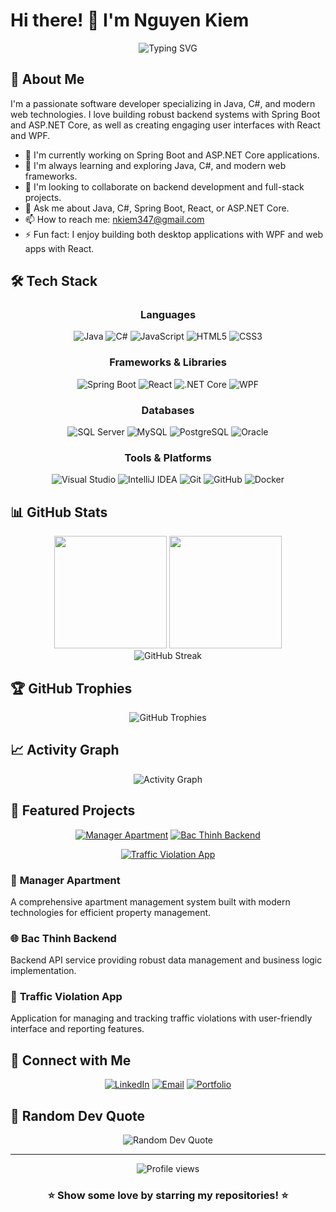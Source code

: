 # Hi there! 👋 I'm Nguyen Kiem

<div align="center">
  <img src="https://readme-typing-svg.herokuapp.com?font=Fira+Code&size=22&duration=3000&pause=1000&color=2E96F7&center=true&vCenter=true&width=600&lines=Welcome+to+my+GitHub+Profile!;Java+%26+C%23+Developer;Spring+Boot+%26+ASP.NET+Core;React+%26+WPF+Enthusiast;Always+learning+new+things" alt="Typing SVG" />
</div>

## 🚀 About Me

I'm a passionate software developer specializing in Java, C#, and modern web technologies. I love building robust backend systems with Spring Boot and ASP.NET Core, as well as creating engaging user interfaces with React and WPF.

- 🔭 I'm currently working on Spring Boot and ASP.NET Core applications.
- 🌱 I'm always learning and exploring Java, C#, and modern web frameworks.
- 👯 I'm looking to collaborate on backend development and full-stack projects.
- 💬 Ask me about Java, C#, Spring Boot, React, or ASP.NET Core.
- 📫 How to reach me: nkiem347@gmail.com
- ⚡ Fun fact: I enjoy building both desktop applications with WPF and web apps with React.

## 🛠️ Tech Stack

<div align="center">

### Languages
![Java](https://img.shields.io/badge/-Java-007396?style=flat-square&logo=java&logoColor=white)
![C#](https://img.shields.io/badge/-C%23-239120?style=flat-square&logo=c-sharp&logoColor=white)
![JavaScript](https://img.shields.io/badge/-JavaScript-F7DF1E?style=flat-square&logo=javascript&logoColor=black)
![HTML5](https://img.shields.io/badge/-HTML5-E34F26?style=flat-square&logo=html5&logoColor=white)
![CSS3](https://img.shields.io/badge/-CSS3-1572B6?style=flat-square&logo=css3&logoColor=white)

### Frameworks & Libraries
![Spring Boot](https://img.shields.io/badge/-Spring%20Boot-6DB33F?style=flat-square&logo=spring-boot&logoColor=white)
![React](https://img.shields.io/badge/-React-61DAFB?style=flat-square&logo=react&logoColor=black)
![.NET Core](https://img.shields.io/badge/-.NET%20Core-512BD4?style=flat-square&logo=.net&logoColor=white)
![WPF](https://img.shields.io/badge/-WPF-512BD4?style=flat-square&logo=.net&logoColor=white)

### Databases
![SQL Server](https://img.shields.io/badge/-SQL%20Server-CC2927?style=flat-square&logo=microsoft-sql-server&logoColor=white)
![MySQL](https://img.shields.io/badge/-MySQL-4479A1?style=flat-square&logo=mysql&logoColor=white)
![PostgreSQL](https://img.shields.io/badge/-PostgreSQL-336791?style=flat-square&logo=postgresql&logoColor=white)
![Oracle](https://img.shields.io/badge/-Oracle-F80000?style=flat-square&logo=oracle&logoColor=white)

### Tools & Platforms
![Visual Studio](https://img.shields.io/badge/-Visual%20Studio-5C2D91?style=flat-square&logo=visual-studio&logoColor=white)
![IntelliJ IDEA](https://img.shields.io/badge/-IntelliJ%20IDEA-000000?style=flat-square&logo=intellij-idea&logoColor=white)
![Git](https://img.shields.io/badge/-Git-F05032?style=flat-square&logo=git&logoColor=white)
![GitHub](https://img.shields.io/badge/-GitHub-181717?style=flat-square&logo=github&logoColor=white)
![Docker](https://img.shields.io/badge/-Docker-2496ED?style=flat-square&logo=docker&logoColor=white)

</div>

## 📊 GitHub Stats

<div align="center">
  <img height="180em" src="https://github-readme-stats.vercel.app/api?username=NguyenKiem204&show_icons=true&theme=tokyonight&include_all_commits=true&count_private=true"/>
  <img height="180em" src="https://github-readme-stats.vercel.app/api/top-langs/?username=NguyenKiem204&layout=compact&langs_count=8&theme=tokyonight"/>
</div>

<div align="center">
  <img src="https://github-readme-streak-stats.herokuapp.com/?user=NguyenKiem204&theme=tokyonight" alt="GitHub Streak" />
</div>

## 🏆 GitHub Trophies

<div align="center">
  <img src="https://github-profile-trophy.vercel.app/?username=NguyenKiem204&theme=tokyonight&no-frame=false&no-bg=false&margin-w=4" alt="GitHub Trophies" />
</div>

## 📈 Activity Graph

<div align="center">
  <img src="https://github-readme-activity-graph.vercel.app/graph?username=NguyenKiem204&theme=tokyo-night&bg_color=1a1b27&color=70a5fd&line=70a5fd&point=ffffff&area=true&hide_border=true" alt="Activity Graph" />
</div>

## 🌟 Featured Projects

<div align="center">

[![Manager Apartment](https://github-readme-stats.vercel.app/api/pin/?username=NguyenKiem204&repo=ManagerApartment&theme=tokyonight)](https://github.com/NguyenKiem204/ManagerApartment)
[![Bac Thinh Backend](https://github-readme-stats.vercel.app/api/pin/?username=NguyenKiem204&repo=BacThinhBE&theme=tokyonight)](https://github.com/NguyenKiem204/BacThinhBE)

[![Traffic Violation App](https://github-readme-stats.vercel.app/api/pin/?username=NguyenKiem204&repo=TrafficViolationApp&theme=tokyonight)](https://github.com/NguyenKiem204/TrafficViolationApp)

</div>

### 🏢 **Manager Apartment**
A comprehensive apartment management system built with modern technologies for efficient property management.

### 🌐 **Bac Thinh Backend** 
Backend API service providing robust data management and business logic implementation.

### 🚦 **Traffic Violation App**
Application for managing and tracking traffic violations with user-friendly interface and reporting features.

## 🤝 Connect with Me

<div align="center">

[![LinkedIn](https://img.shields.io/badge/-LinkedIn-0077B5?style=for-the-badge&logo=linkedin&logoColor=white)](https://www.linkedin.com/in/nguyen-kiem-952997286/)
[![Email](https://img.shields.io/badge/-Email-D14836?style=for-the-badge&logo=gmail&logoColor=white)](mailto:nkiem347@gmail.com)
[![Portfolio](https://img.shields.io/badge/-Portfolio-000000?style=for-the-badge&logo=react&logoColor=white)](https://nkiem347.com)

</div>

## 💭 Random Dev Quote

<div align="center">
  <img src="https://quotes-github-readme.vercel.app/api?type=horizontal&theme=tokyonight" alt="Random Dev Quote" />
</div>

---

<div align="center">
  <img src="https://komarev.com/ghpvc/?username=NguyenKiem204&color=blueviolet&style=flat-square&label=Profile+Views" alt="Profile views" />
</div>

<div align="center">
  <h3>⭐ Show some love by starring my repositories! ⭐</h3>
</div>
